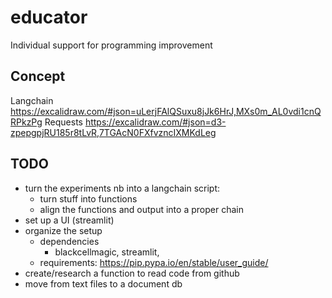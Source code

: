 # educator
Individual support for programming improvement

## Concept
Langchain
https://excalidraw.com/#json=uLerjFAlQSuxu8jJk6HrJ,MXs0m_AL0vdi1cnQRPkzPg
Requests
https://excalidraw.com/#json=d3-zpepgpjRU185r8tLvR,7TGAcN0FXfvzncIXMKdLeg

## TODO
* turn the experiments nb into a langchain script:
    * turn stuff into functions
    * align the functions and output into a proper chain
* set up a UI (streamlit)
* organize the setup
    * dependencies
        * blackcellmagic, streamlit, 
    * requirements: https://pip.pypa.io/en/stable/user_guide/
* create/research a function to read code from github 
* move from text files to a document db

